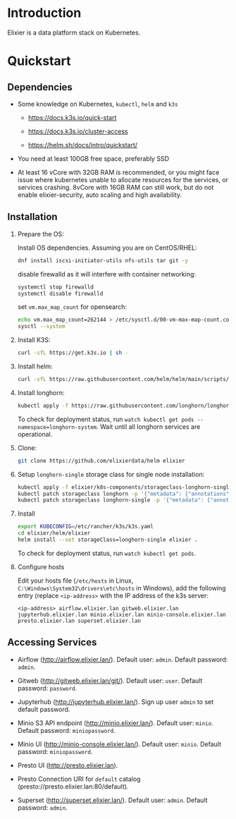 Introduction
=============

Elixier is a data platform stack on Kubernetes.

Quickstart
=============

Dependencies
-------------

- Some knowledge on Kubernetes, `kubectl`, `helm` and `k3s` 

  - https://docs.k3s.io/quick-start

  - https://docs.k3s.io/cluster-access

  - https://helm.sh/docs/intro/quickstart/

- You need at least 100GB free space, preferably SSD

- At least 16 vCore with 32GB RAM is recommended, or you might face issue where kubernetes unable to allocate resources for the services, or services crashing. 8vCore with 16GB RAM can still work, but do not enable elixier-security, auto scaling and high availability. 

Installation
--------------

1. Prepare the OS:

   Install OS dependencies. Assuming you are on CentOS/RHEL:

   ```bash
   dnf install iscsi-initiator-utils nfs-utils tar git -y
   ```

   disable firewalld as it will interfere with container networking:

   ```bash
   systemctl stop firewalld
   systemctl disable firewalld 
   ```

   set `vm.max_map_count` for opensearch:

   ```bash
   echo vm.max_map_count=262144 > /etc/sysctl.d/00-vm-max-map-count.conf
   sysctl --system
   ```

2. Install K3S:

   ```bash
   curl -sfL https://get.k3s.io | sh -
   ```

3. Install helm:

   ```bash
   curl -sfL https://raw.githubusercontent.com/helm/helm/main/scripts/get-helm-3 | sh -
   ```

4. Install longhorn:

   ```bash
   kubectl apply -f https://raw.githubusercontent.com/longhorn/longhorn/master/deploy/longhorn.yaml
   ```

   To check for deployment status, run `watch kubectl get pods --namespace=longhorn-system`. Wait until all longhorn services are operational.

5. Clone:

   ```bash
   git clone https://github.com/elixierdata/helm elixier
   ```

6. Setup `longhorn-single` storage class for single node installation:

   ```bash
   kubectl apply -f elixier/k8s-components/storageclass-longhorn-single.yaml
   kubectl patch storageclass longhorn -p '{"metadata": {"annotations":{"storageclass.kubernetes.io/is-default-class":"false"}}}'
   kubectl patch storageclass longhorn-single -p '{"metadata": {"annotations":{"storageclass.kubernetes.io/is-default-class":"true"}}}'
   ```

7. Install

   ```bash
   export KUBECONFIG=/etc/rancher/k3s/k3s.yaml
   cd elixier/helm/elixier 
   helm install --set storageClass=longhorn-single elixier .
   ```

   To check for deployment status, run  `watch kubectl get pods`. 

8. Configure hosts

   Edit your hosts file (`/etc/hosts` in Linux, `C:\Windows\System32\drivers\etc\hosts` in Windows), add the 
   following entry (replace `<ip-address>` with the IP address of the k3s server:

   ```
   <ip-address> airflow.elixier.lan gitweb.elixier.lan jupyterhub.elixier.lan minio.elixier.lan minio-console.elixier.lan presto.elixier.lan superset.elixier.lan 
   ```

Accessing Services
-------------------

- Airflow (http://airflow.elixier.lan/). Default user: `admin`. Default password: `admin`.

- Gitweb (http://gitweb.elixier.lan/git/). Default user: `user`. Default password: `password`.

- Jupyterhub (http://jupyterhub.elixier.lan/). Sign up user `admin` to set default password.

- Minio S3 API endpoint (http://minio.elixier.lan/). Default user: `minio`. Default password: `miniopassword`.

- Minio UI (http://minio-console.elixier.lan/). Default user: `minio`. Default password: `miniopassword`.

- Presto UI (http://presto.elixier.lan).

- Presto Connection URI for `default` catalog (presto://presto.elixier.lan:80/default).

- Superset (http://superset.elixier.lan/). Default user: `admin`. Default password: `admin`.
